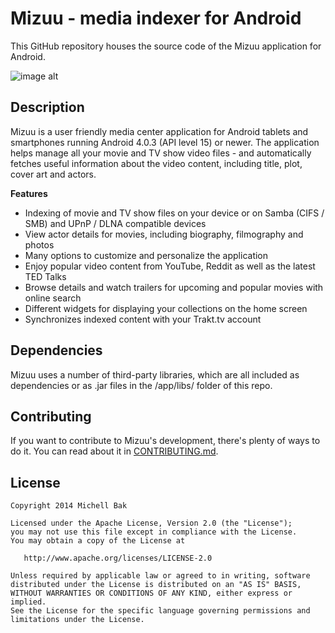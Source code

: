 Mizuu - media indexer for Android
=====

This GitHub repository houses the source code of the Mizuu application for Android.

![image alt][1]

Description
----------------------

Mizuu is a user friendly media center application for Android tablets and smartphones running Android 4.0.3 (API level 15) or newer. The application helps manage all your movie and TV show video files - and automatically fetches useful information about the video content, including title, plot, cover art and actors.

<b>Features</b>
- Indexing of movie and TV show files on your device or on Samba (CIFS / SMB) and UPnP / DLNA compatible devices
- View actor details for movies, including biography, filmography and photos
- Many options to customize and personalize the application
- Enjoy popular video content from YouTube, Reddit as well as the latest TED Talks
- Browse details and watch trailers for upcoming and popular movies with online search
- Different widgets for displaying your collections on the home screen
- Synchronizes indexed content with your Trakt.tv account


Dependencies
------------

Mizuu uses a number of third-party libraries, which are all included as dependencies or as .jar files in the /app/libs/ folder of this repo.

Contributing
------------

If you want to contribute to Mizuu's development, there's plenty of ways to do it. You can read about it in [CONTRIBUTING.md][2].

License
-------

    Copyright 2014 Michell Bak

    Licensed under the Apache License, Version 2.0 (the "License");
    you may not use this file except in compliance with the License.
    You may obtain a copy of the License at

       http://www.apache.org/licenses/LICENSE-2.0

    Unless required by applicable law or agreed to in writing, software
    distributed under the License is distributed on an "AS IS" BASIS,
    WITHOUT WARRANTIES OR CONDITIONS OF ANY KIND, either express or implied.
    See the License for the specific language governing permissions and
    limitations under the License.

  [1]: http://i.imgur.com/0SyCwrG.jpg
  [2]: https://github.com/MizzleDK/Mizuu/blob/master/CONTRIBUTING.md
